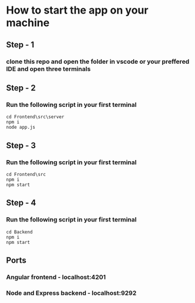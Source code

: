 # How to start the app on your machine

## Step - 1

### clone this repo and open the folder in vscode or your preffered IDE and open three terminals

## Step - 2

### Run the following script in your first terminal

```
cd Frontend\src\server
npm i
node app.js
```

## Step - 3

### Run the following script in your first terminal

```
cd Frontend\src
npm i
npm start
```

## Step - 4

### Run the following script in your first terminal

```
cd Backend
npm i
npm start
```

## Ports

### Angular frontend - localhost:4201

### Node and Express backend - localhost:9292
